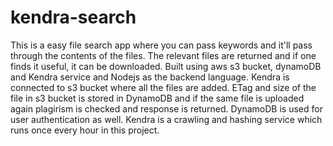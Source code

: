 # kendra-search

This is a easy file search app where you can pass keywords and it'll pass through the contents of the files. 
The relevant files are returned and if one finds it useful, it can be downloaded.
Built using aws s3 bucket, dynamoDB and Kendra service and Nodejs as the backend language.
Kendra is connected to s3 bucket where all the files are added. ETag and size of the file in s3 bucket is stored in DynamoDB and if the same file is uploaded again
plagirism is checked and response is returned. DynamoDB is used for user authentication as well.
Kendra is a crawling and hashing service which runs once every hour in this project.
